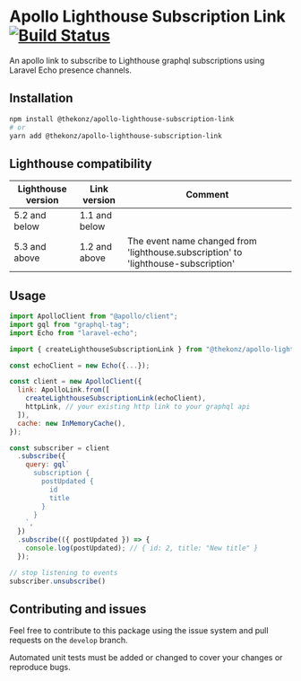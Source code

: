 # Apollo Lighthouse Subscription Link [![Build Status](https://travis-ci.org/thekonz/apollo-lighthouse-subscription-link.svg?branch=master)](https://travis-ci.org/thekonz/apollo-lighthouse-subscription-link)

An apollo link to subscribe to Lighthouse graphql subscriptions using Laravel Echo presence channels.

## Installation

```bash
npm install @thekonz/apollo-lighthouse-subscription-link
# or
yarn add @thekonz/apollo-lighthouse-subscription-link
```

## Lighthouse compatibility

| Lighthouse version | Link version | Comment |
| - | - | - |
| 5.2 and below | 1.1 and below | |
| 5.3 and above | 1.2 and above | The event name changed from 'lighthouse.subscription' to 'lighthouse-subscription' |

## Usage

```javascript
import ApolloClient from "@apollo/client";
import gql from "graphql-tag";
import Echo from "laravel-echo";

import { createLighthouseSubscriptionLink } from "@thekonz/apollo-lighthouse-subscription-link";

const echoClient = new Echo({...});

const client = new ApolloClient({
  link: ApolloLink.from([
    createLighthouseSubscriptionLink(echoClient),
    httpLink, // your existing http link to your graphql api
  ]),
  cache: new InMemoryCache(),
});

const subscriber = client
  .subscribe({
    query: gql`
      subscription {
        postUpdated {
          id
          title
        }
      }
    `,
  })
  .subscribe(({ postUpdated }) => {
    console.log(postUpdated); // { id: 2, title: "New title" }
  });

// stop listening to events
subscriber.unsubscribe()
```

## Contributing and issues

Feel free to contribute to this package using the issue system and pull requests on the `develop` branch.

Automated unit tests must be added or changed to cover your changes or reproduce bugs.
